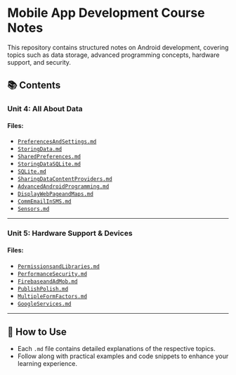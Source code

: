 # Mobile App Development Course Notes

This repository contains structured notes on Android development, covering topics such as data storage, advanced programming concepts, hardware support, and security.

## 📚 Contents

### Unit 4: All About Data 

#### Files:
- [`PreferencesAndSettings.md`](Unit-4/PreferencesAndSettings.md)
- [`StoringData.md`](Unit-4/StoreData.md)
- [`SharedPreferences.md`](Unit-4/SharedPreferences.md)
- [`StoringDataSQLite.md`](Unit-4/StoringDataSQLite.md)
- [`SQLite.md`](Unit-4/SQLite.md)
- [`SharingDataContentProviders.md`](Unit-4/SharingDataContentProviders.md)
- [`AdvancedAndroidProgramming.md`](Unit-4/AdvancedAndroidProgramming.md)
- [`DisplayWebPageandMaps.md`](Unit-4/DisplayWebPageandMaps.md)
- [`CommEmailInSMS.md`](Unit-4/CommEmailInSMS.md)
- [`Sensors.md`](Unit-4/Sensors.md)


---

### Unit 5: Hardware Support & Devices

#### Files:
- [`PermissionsandLibraries.md`](Unit-5/PermissionsandLibraries.md)
- [`PerformanceSecurity.md`](Unit-5/PerformanceSecurity.md)
- [`FirebaseandAdMob.md`](Unit-5/FirebaseandAdMob.md)
- [`PublishPolish.md`](Unit-5/PublishPolish.md)
- [`MultipleFormFactors.md`](Unit-5/MultipleFormFactors.md)
- [`GoogleServices.md`](Unit-5/GoogleServices.md)

---

## 📌 How to Use
- Each `.md` file contains detailed explanations of the respective topics.
- Follow along with practical examples and code snippets to enhance your learning experience.


